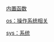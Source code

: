 
<p id="ayequa26imJpDtR1UT53Go">

[内置函数](./%E5%86%85%E7%BD%AE%E5%87%BD%E6%95%B0/index.md)

</p>

<p id="a5aiYBowBgZ9rGJh4fZLHW">

[os：操作系统相关](./os%EF%BC%9A%E6%93%8D%E4%BD%9C%E7%B3%BB%E7%BB%9F%E7%9B%B8%E5%85%B3/index.md)

</p>

<p id="oCzhfZ479N38kqBQEi8HfL">

[sys：系统](./sys%EF%BC%9A%E7%B3%BB%E7%BB%9F/index.md)

</p>
